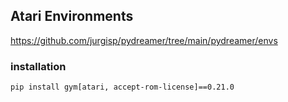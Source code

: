 ## Atari Environments
https://github.com/jurgisp/pydreamer/tree/main/pydreamer/envs

### installation
```bash
pip install gym[atari, accept-rom-license]==0.21.0
```

